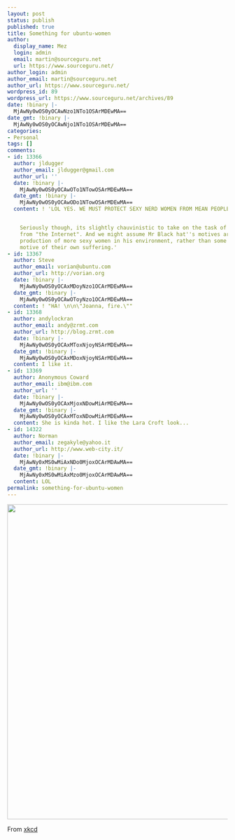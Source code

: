 ```yaml
---
layout: post
status: publish
published: true
title: Something for ubuntu-women
author:
  display_name: Mez
  login: admin
  email: martin@sourceguru.net
  url: https://www.sourceguru.net/
author_login: admin
author_email: martin@sourceguru.net
author_url: https://www.sourceguru.net/
wordpress_id: 89
wordpress_url: https://www.sourceguru.net/archives/89
date: !binary |-
  MjAwNy0wOS0yOCAwNzo1NTo1OSArMDEwMA==
date_gmt: !binary |-
  MjAwNy0wOS0yOCAwNjo1NTo1OSArMDEwMA==
categories:
- Personal
tags: []
comments:
- id: 13366
  author: jldugger
  author_email: jldugger@gmail.com
  author_url: ''
  date: !binary |-
    MjAwNy0wOS0yOCAwOTo1NTowOSArMDEwMA==
  date_gmt: !binary |-
    MjAwNy0wOS0yOCAwODo1NTowOSArMDEwMA==
  content: ! 'LOL YES. WE MUST PROTECT SEXY NERD WOMEN FROM MEAN PEOPLE.


    Seriously though, its slightly chauvinistic to take on the task of defending women
    from "the Internet". And we might assume Mr Black hat''s motives are simply the
    production of more sexy women in his environment, rather than some altruistic
    motive of their own suffering.'
- id: 13367
  author: Steve
  author_email: vorian@ubuntu.com
  author_url: http://vorian.org
  date: !binary |-
    MjAwNy0wOS0yOCAxMDoyNzo1OCArMDEwMA==
  date_gmt: !binary |-
    MjAwNy0wOS0yOCAwOToyNzo1OCArMDEwMA==
  content: ! "HA! \n\n\"Joanna, fire.\""
- id: 13368
  author: andylockran
  author_email: andy@zrmt.com
  author_url: http://blog.zrmt.com
  date: !binary |-
    MjAwNy0wOS0yOCAxMToxNjoyNSArMDEwMA==
  date_gmt: !binary |-
    MjAwNy0wOS0yOCAxMDoxNjoyNSArMDEwMA==
  content: I like it.
- id: 13369
  author: Anonymous Coward
  author_email: ibm@ibm.com
  author_url: ''
  date: !binary |-
    MjAwNy0wOS0yOCAxMjoxNDowMiArMDEwMA==
  date_gmt: !binary |-
    MjAwNy0wOS0yOCAxMToxNDowMiArMDEwMA==
  content: She is kinda hot. I like the Lara Croft look...
- id: 14322
  author: Norman
  author_email: zegakyle@yahoo.it
  author_url: http://www.web-city.it/
  date: !binary |-
    MjAwNy0xMS0wMiAxNDo0MjoxOCArMDAwMA==
  date_gmt: !binary |-
    MjAwNy0xMS0wMiAxMzo0MjoxOCArMDAwMA==
  content: LOL
permalink: something-for-ubuntu-women
---
```

<p><img src="http://imgs.xkcd.com/comics/pix_plz.png" height="720" width="517" /></p>
<p>From <a href="http://xkcd.com/322/">xkcd</a></p>
